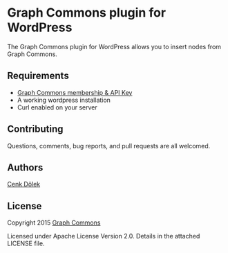 # Graph Commons plugin for WordPress

The Graph Commons plugin for WordPress allows you to insert nodes from Graph Commons.

Requirements
--------

* [Graph Commons membership & API Key](http://graphcommons.github.io/api-v1/)
* A working wordpress installation
* Curl enabled on your server

Contributing
------------

Questions, comments, bug reports, and pull requests are all welcomed.

Authors
-------

[Cenk Dölek](mailto:cdolek@gmail.com)

License
-------

Copyright 2015 [Graph Commons](https://graphcommons.com)

Licensed under Apache License Version 2.0.  Details in the attached LICENSE file.